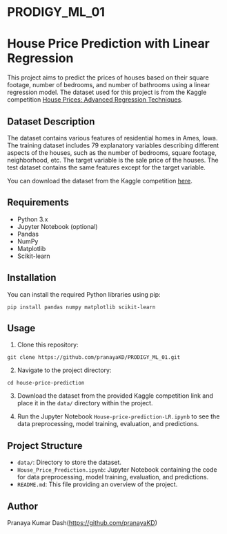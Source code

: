 # PRODIGY_ML_01

# House Price Prediction with Linear Regression

This project aims to predict the prices of houses based on their square footage, number of bedrooms, and number of bathrooms using a linear regression model. The dataset used for this project is from the Kaggle competition [House Prices: Advanced Regression Techniques](https://www.kaggle.com/c/house-prices-advanced-regression-techniques).

## Dataset Description

The dataset contains various features of residential homes in Ames, Iowa. The training dataset includes 79 explanatory variables describing different aspects of the houses, such as the number of bedrooms, square footage, neighborhood, etc. The target variable is the sale price of the houses. The test dataset contains the same features except for the target variable.

You can download the dataset from the Kaggle competition [here](https://www.kaggle.com/c/house-prices-advanced-regression-techniques/data).

## Requirements

- Python 3.x
- Jupyter Notebook (optional)
- Pandas
- NumPy
- Matplotlib
- Scikit-learn

## Installation

You can install the required Python libraries using pip:

```
pip install pandas numpy matplotlib scikit-learn
```

## Usage

1. Clone this repository:

```
git clone https://github.com/pranayaKD/PRODIGY_ML_01.git
```

2. Navigate to the project directory:

```
cd house-price-prediction
```

3. Download the dataset from the provided Kaggle competition link and place it in the `data/` directory within the project.

4. Run the Jupyter Notebook `House-price-prediction-LR.ipynb` to see the data preprocessing, model training, evaluation, and predictions.

## Project Structure

- `data/`: Directory to store the dataset.
- `House_Price_Prediction.ipynb`: Jupyter Notebook containing the code for data preprocessing, model training, evaluation, and predictions.
- `README.md`: This file providing an overview of the project.



## Author

Pranaya Kumar Dash(https://github.com/pranayaKD)
